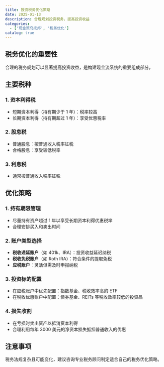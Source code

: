```yaml
---
title: 投资税务优化策略
date: 2025-01-13
description: 合理规划投资税务，提高投资收益
categories:
  - ['现金流乌托邦', '税务优化']
catalog: true
---
```


## 税务优化的重要性

合理的税务规划可以显著提高投资收益，是构建现金流系统的重要组成部分。

## 主要税种

### 1. 资本利得税

- 短期资本利得（持有期少于 1 年）：税率较高
- 长期资本利得（持有期超过 1 年）：享受优惠税率

### 2. 股息税

- 普通股息：按普通收入税率征税
- 合格股息：享受较低税率

### 3. 利息税

- 通常按普通收入税率征税

## 优化策略

### 1. 持有期限管理

- 尽量持有资产超过 1 年以享受长期资本利得优惠税率
- 合理安排买入和卖出时间

### 2. 账户类型选择

- **税收递延账户**（如 401k、IRA）：投资收益延迟纳税
- **税收免税账户**（如 Roth IRA）：符合条件的提取免税
- **应税账户**：灵活但需及时申报纳税

### 3. 投资标的配置

- 在应税账户中优先配置：指数基金、税收效率高的 ETF
- 在税收优惠账户中配置：债券基金、REITs 等税收效率较低的投资品

### 4. 损失收割

- 在亏损时卖出资产以抵消资本利得
- 合理利用每年 3000 美元的净资本损失抵扣普通收入的优惠

## 注意事项

税务法规复杂且可能变化，建议咨询专业税务顾问制定适合自己的税务优化策略。
